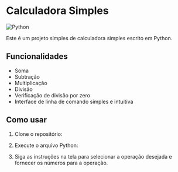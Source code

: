 # Calculadora Simples

![Python](https://img.shields.io/badge/Python-3.8%2B-blue)

Este é um projeto simples de calculadora simples escrito em Python. 

## Funcionalidades

- Soma
- Subtração
- Multiplicação
- Divisão
- Verificação de divisão por zero
- Interface de linha de comando simples e intuitiva

## Como usar

1. Clone o repositório:

2. Execute o arquivo Python:

3. Siga as instruções na tela para selecionar a operação desejada e fornecer os números para a operação.

